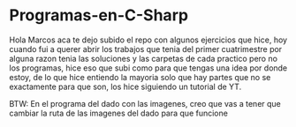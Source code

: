 # Programas-en-C-Sharp

Hola Marcos aca te dejo subido el repo con algunos ejercicios que hice, hoy cuando fui a querer abrir los trabajos que tenia del primer cuatrimestre
por alguna razon tenia las soluciones y las carpetas de cada practico pero no los programas, hice eso que subi como para que tengas una idea
por donde estoy, de lo que hice entiendo la mayoria solo que hay partes que no se exactamente para que son, los hice siguiendo un tutorial de YT.

BTW: En el programa del dado con las imagenes, creo que vas a tener que cambiar la ruta de las imagenes del dado para que funcione
